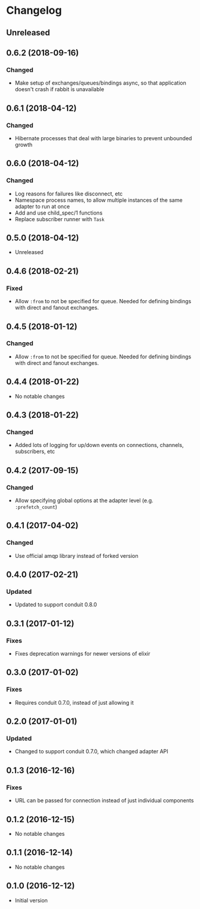 # Changelog

## Unreleased

## 0.6.2 (2018-09-16)

### Changed

- Make setup of exchanges/queues/bindings async, so that application doesn't crash if rabbit is unavailable

## 0.6.1 (2018-04-12)

### Changed

- Hibernate processes that deal with large binaries to prevent unbounded growth

## 0.6.0 (2018-04-12)

### Changed

- Log reasons for failures like disconnect, etc
- Namespace process names, to allow multiple instances of the same adapter to run at once
- Add and use child_spec/1 functions
- Replace subscriber runner with `Task`

## 0.5.0 (2018-04-12)

- Unreleased

## 0.4.6 (2018-02-21)

### Fixed

- Allow `:from` to not be specified for queue. Needed for defining bindings with direct and fanout exchanges.

## 0.4.5 (2018-01-12)

### Changed

- Allow `:from` to not be specified for queue. Needed for defining bindings with direct and fanout exchanges.

## 0.4.4 (2018-01-22)

- No notable changes

## 0.4.3 (2018-01-22)

### Changed

- Added lots of logging for up/down events on connections, channels, subscribers, etc

## 0.4.2 (2017-09-15)

### Changed

- Allow specifying global options at the adapter level (e.g. `:prefetch_count`)

## 0.4.1 (2017-04-02)

### Changed

- Use official amqp library instead of forked version

## 0.4.0 (2017-02-21)

### Updated

- Updated to support conduit 0.8.0

## 0.3.1 (2017-01-12)

### Fixes

- Fixes deprecation warnings for newer versions of elixir

## 0.3.0 (2017-01-02)

### Fixes

- Requires conduit 0.7.0, instead of just allowing it

## 0.2.0 (2017-01-01)

### Updated

- Changed to support conduit 0.7.0, which changed adapter API

## 0.1.3 (2016-12-16)

### Fixes

- URL can be passed for connection instead of just individual components

## 0.1.2 (2016-12-15)

- No notable changes

## 0.1.1 (2016-12-14)

- No notable changes

## 0.1.0 (2016-12-12)

- Initial version
